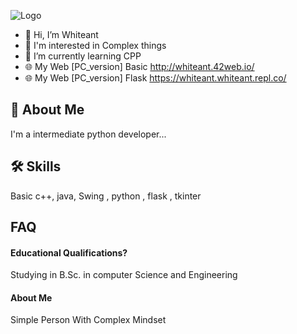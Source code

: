 
![Logo](https://cdn.discordapp.com/attachments/927148237801017344/946330351595315210/93873974_692957671523727_4494241301654405120_n.jpg)

- 👋 Hi, I’m Whiteant
- 👀 I'm interested in Complex things
- 🌱 I’m currently learning CPP
- 🌐 My Web [PC_version] Basic http://whiteant.42web.io/
- 🌐 My Web [PC_version] Flask https://whiteant.whiteant.repl.co/



## 🚀 About Me
I'm a intermediate python developer...


## 🛠 Skills
  Basic c++, java, Swing , python , flask , tkinter


## FAQ

#### **Educational Qualifications?**

Studying in B.Sc. in computer Science and Engineering

#### **About Me**
Simple Person With Complex Mindset


